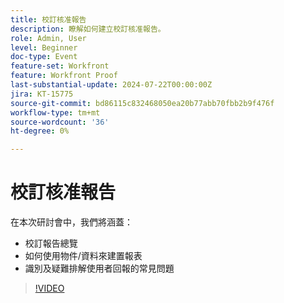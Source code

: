 ```yaml
---
title: 校訂核准報告
description: 瞭解如何建立校訂核准報告。
role: Admin, User
level: Beginner
doc-type: Event
feature-set: Workfront
feature: Workfront Proof
last-substantial-update: 2024-07-22T00:00:00Z
jira: KT-15775
source-git-commit: bd86115c832468050ea20b77abb70fbb2b9f476f
workflow-type: tm+mt
source-wordcount: '36'
ht-degree: 0%

---
```


# 校訂核准報告

在本次研討會中，我們將涵蓋：

* 校訂報告總覽
* 如何使用物件/資料來建置報表
* 識別及疑難排解使用者回報的常見問題

>[!VIDEO](https://video.tv.adobe.com/v/3430509/?learn=on)

